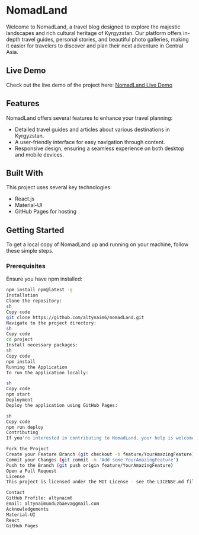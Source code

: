 # NomadLand

Welcome to NomadLand, a travel blog designed to explore the majestic landscapes and rich cultural heritage of Kyrgyzstan. Our platform offers in-depth travel guides, personal stories, and beautiful photo galleries, making it easier for travelers to discover and plan their next adventure in Central Asia.

## Live Demo

Check out the live demo of the project here: [NomadLand Live Demo](https://altynaim6.github.io/nomadLand)

## Features

NomadLand offers several features to enhance your travel planning:
- Detailed travel guides and articles about various destinations in Kyrgyzstan.
- A user-friendly interface for easy navigation through content.
- Responsive design, ensuring a seamless experience on both desktop and mobile devices.

## Built With

This project uses several key technologies:
- React.js
- Material-UI
- GitHub Pages for hosting

## Getting Started

To get a local copy of NomadLand up and running on your machine, follow these simple steps.

### Prerequisites

Ensure you have npm installed:
```sh
npm install npm@latest -g
Installation
Clone the repository:
sh
Copy code
git clone https://github.com/altynaim6/nomadLand.git
Navigate to the project directory:
sh
Copy code
cd project
Install necessary packages:
sh
Copy code
npm install
Running the Application
To run the application locally:

sh
Copy code
npm start
Deployment
Deploy the application using GitHub Pages:

sh
Copy code
npm run deploy
Contributing
If you're interested in contributing to NomadLand, your help is welcome! Here's how you can do it:

Fork the Project
Create your Feature Branch (git checkout -b feature/YourAmazingFeature)
Commit your Changes (git commit -m 'Add some YourAmazingFeature')
Push to the Branch (git push origin feature/YourAmazingFeature)
Open a Pull Request
License
This project is licensed under the MIT License - see the LICENSE.md file for details.

Contact
GitHub Profile: altynaim6
Email: altynaimunduzbaeva@gmail.com
Acknowledgements
Material-UI
React
GitHub Pages
